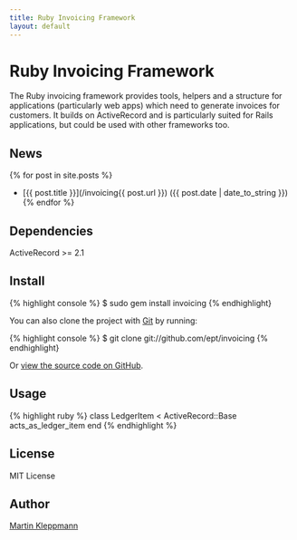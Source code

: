```yaml
---
title: Ruby Invoicing Framework
layout: default
---
```


Ruby Invoicing Framework
========================

The Ruby invoicing framework provides tools, helpers and a structure for
applications (particularly web apps) which need to generate invoices for
customers. It builds on ActiveRecord and is particularly suited for Rails
applications, but could be used with other frameworks too.

News
----

{% for post in site.posts %}
* [{{ post.title }}](/invoicing{{ post.url }}) ({{ post.date | date_to_string }})
{% endfor %}

Dependencies
------------

ActiveRecord >= 2.1

Install
-------

{% highlight console %}
$ sudo gem install invoicing
{% endhighlight}

You can also clone the project with [Git](http://git-scm.com) by running:

{% highlight console %}
$ git clone git://github.com/ept/invoicing
{% endhighlight}

Or [view the source code on GitHub](http://github.com/ept/invoicing).

Usage
-----

{% highlight ruby %}
class LedgerItem < ActiveRecord::Base
  acts_as_ledger_item
end
{% endhighlight %}


License
-------

MIT License

Author
------

[Martin Kleppmann](http://github.com/ept)

